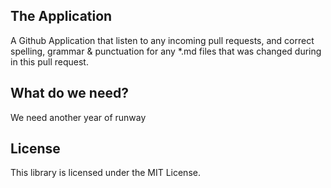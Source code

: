 ## The Application

A Github Application that listen to any incoming pull requests, and correct spelling, grammar & punctuation for any *.md files that was changed during in this pull request.

## What do we need?

We need another year of runway


## License

This library is licensed under the MIT License.
